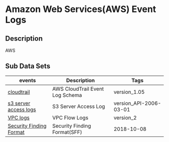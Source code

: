 # Amazon Web Services(AWS) Event Logs

## Description

AWS

## Sub Data Sets

|events|Description|Tags|
|---|---|---|
|[cloudtrail](events/cloudtrail.md)|AWS CloudTrail Event Log Schema| version_1.05|
|[s3 server access logs](events/s3_server_access_log.md)| S3 Server Access Log| version_API-2006-03-01|
|[VPC logs](events/vpc_flow_log.md)| VPC Flow Logs| version_2|
|[Security Finding Format](events/security_finding_format.md)| Security Finding Format(SFF)| 2018-10-08|
